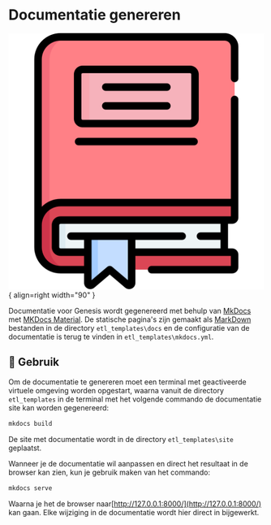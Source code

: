 # Documentatie genereren

![Generator](images/documentation.png){ align=right width="90" }

Documentatie voor Genesis wordt gegenereerd met behulp van [MkDocs](https://www.mkdocs.org/) met [MKDocs Material](https://squidfunk.github.io/mkdocs-material/). De statische pagina's zijn gemaakt als [MarkDown](https://www.markdownguide.org/) bestanden in de directory `etl_templates\docs` en de configuratie van de documentatie is terug te vinden in `etl_templates\mkdocs.yml`.

## 🚀 Gebruik

Om de documentatie te genereren moet een terminal met geactiveerde virtuele omgeving worden opgestart, waarna vanuit de directory `etl_templates` in de terminal met het volgende commando de documentatie site kan worden gegenereerd:

```bash
mkdocs build
```

De site met documentatie wordt in de directory `etl_templates\site` geplaatst.

Wanneer je de documentatie wil aanpassen en direct het resultaat in de browser kan zien, kun je gebruik maken van het commando:

```bash
mkdocs serve
```

Waarna je het de browser naar[http://127.0.0.1:8000/](http://127.0.0.1:8000/) kan gaan. Elke wijziging in de documentatie wordt hier direct in bijgewerkt.

